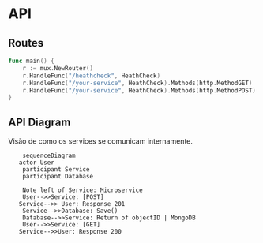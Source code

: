 # API

## Routes
```go
func main() {
    r := mux.NewRouter()
    r.HandleFunc("/heathcheck", HeathCheck)
    r.HandleFunc("/your-service", HeathCheck).Methods(http.MethodGET)
    r.HandleFunc("/your-service", HeathCheck).Methods(http.MethodPOST)
}
```

## API Diagram

Visão de como os services se comunicam internamente.

```mermaid
    sequenceDiagram
   actor User
    participant Service
    participant Database

    Note left of Service: Microservice
    User-->>Service: [POST]
   Service-->> User: Response 201
    Service-->>Database: Save()
    Database-->>Service: Return of objectID | MongoDB
    User-->>Service: [GET] 
   Service-->>User: Response 200
    

```